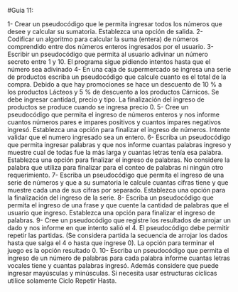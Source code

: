 #Guia 11:

1- Crear un pseudocódigo que le permita ingresar todos los números que desee y calcular
su sumatoria. Establezca una opción de salida.
2- Codificar un algoritmo para calcular la suma (entera) de números comprendido entre
dos números enteros ingresados por el usuario.
3- Escribir un pseudocódigo que permita al usuario adivinar un número secreto entre 1 y
10. El programa sigue pidiendo intentos hasta que el número sea adivinado
4- En una caja de supermercado se ingresa una serie de productos escriba un
pseudocódigo que calcule cuanto es el total de la compra. Debido a que hay promociones
se hace un descuento de 10 % a los productos Lácteos y 5 % de descuento a los
productos Cárnicos. Se debe ingresar cantidad, precio y tipo. La finalización del ingreso de
productos se produce cuando se ingresa precio 0.
5- Cree un pseudocódigo que permita el ingreso de números enteros y nos informe
cuantos números pares e impares positivos y cuantos impares negativos ingresó.
Establezca una opción para finalizar el ingreso de números. Intente validar que el numero
ingresado sea un entero.
6- Escriba un pseudocódigo que permita ingresar palabras y que nos informe cuantas
palabras ingreso y muestre cual de todas fue la más larga y cuantas letras tenía esa
palabra. Establezca una opción para finalizar el ingreso de palabras. No considere la
palabra que utiliza para finalizar para el conteo de palabras ni ningún otro requerimiento.
7- Escriba un pseudocódigo que permita el ingreso de una serie de números y que a su
sumatoria le calcule cuantas cifras tiene y que muestre cada una de sus cifras por
separado. Establezca una opción para la finalización del ingreso de la serie.
8- Escriba un pseudocódigo que permita el ingreso de una frase y que cuente la cantidad
de palabras que el usuario que ingreso. Establezca una opción para finalizar el ingreso de
palabras.
9- Cree un pseudocódigo que registre los resultados de arrojar un dado y nos informe en
que intento salió el 4. El pseudocódigo debe permitir repetir las partidas. (Se considera
partida la secuencia de arrojar los dados hasta que salga el 4 o hasta que ingrese 0). La
opción para terminar el juego es la opción resultado 0.
10- Escriba un pseudocódigo que permita el ingreso de un número de palabras para cada
palabra informe cuantas letras vocales tiene y cuantas palabras ingresó. Además
considere que puede ingresar mayúsculas y minúsculas. Si necesita usar estructuras
cíclicas utilice solamente Ciclo Repetir Hasta.